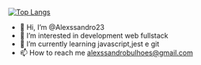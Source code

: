 ​[![​Top Langs​](https://github-readme-stats.vercel.app/api/top-langs/?username=Alexssandro23&layout=compact&hide_title=true)](https://github.com/anuraghazra/github-readme-stats)

- 👋 Hi, I’m @Alexssandro23
- 👀 I’m interested in development web fullstack
- 🌱 I’m currently learning javascript,jest e git
- 📫 How to reach me alexssandrobulhoes@gmail.com

<!---
Alexssandro23/Alexssandro23 is a ✨ special ✨ repository because its `README.md` (this file) appears on your GitHub profile.
You can click the Preview link to take a look at your changes.
--->

